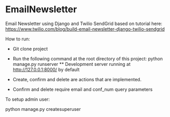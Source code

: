 # EmailNewsletter
Email Newsletter using Django and Twilio SendGrid based on tutorial here: https://www.twilio.com/blog/build-email-newsletter-django-twilio-sendgrid

How to run: 

* Git clone project 
* Run the following command at the root directory of this project: python manage.py runserver
** Development server running at http://127.0.0.1:8000/ by default  

* Create, confirm and delete are actions that are implemented. 
* Confirm and delete require email and conf_num query parameters 

To setup admin user:

python manage.py createsuperuser
